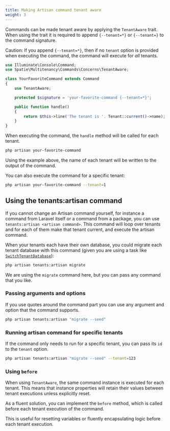```yaml
---
title: Making Artisan command tenant aware
weight: 3
---
```


Commands can be made tenant aware by applying the `TenantAware` trait. When using the trait it is required to append `{--tenant=*}` or `{--tenant=}` to the command signature.

Caution: If you append `{--tenant=*}`, then if no `tenant` option is provided when executing the command, the command will execute for _all_ tenants.

```php
use Illuminate\Console\Command;
use Spatie\Multitenancy\Commands\Concerns\TenantAware;

class YourFavoriteCommand extends Command
{
    use TenantAware;

    protected $signature = 'your-favorite-command {--tenant=*}';

    public function handle()
    {
        return $this->line('The tenant is '. Tenant::current()->name);
    }
}
```

When executing the command, the `handle` method will be called for each tenant.

```bash
php artisan your-favorite-command
```

Using the example above, the name of each tenant will be written to the output of the command.

You can also execute the command for a specific tenant:

```bash
php artisan your-favorite-command --tenant=1
```

## Using the tenants:artisan command

If you cannot change an Artisan command yourself, for instance a command from Laravel itself or a command from a package, you can use `tenants:artisan <artisan command>`. This command will loop over tenants and for each of them make that tenant current, and execute the artisan command.

When your tenants each have their own database, you could migrate each tenant database with this command (given you are using a task like [`SwitchTenantDatabase`](https://docs.spatie.be/laravel-multitenancy/v4/using-tasks-to-prepare-the-environment/switching-databases)):

```bash
php artisan tenants:artisan migrate
```

We are using the `migrate` command here, but you can pass any command that you like.

### Passing arguments and options

If you use quotes around the command part you can use any argument and option that the command supports.

```bash
php artisan tenants:artisan "migrate --seed"
```

### Running artisan command for specific tenants

If the command only needs to run for a specific tenant, you can pass its `id` to the `tenant` option.

```bash
php artisan tenants:artisan "migrate --seed" --tenant=123
```

### Using `before`
When using `TenantAware`, the same command instance is executed for each tenant.
This means that instance properties will retain their values between tenant executions unless explicitly reset.

As a fluent solution, you can implement the `before` method, which is called before each tenant execution of the command.

This is useful for resetting variables or fluently encapsulating logic before each tenant execution.

